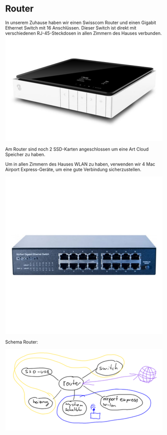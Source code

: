 # Router

In unserem Zuhause haben wir einen Swisscom Router und einen Gigabit Ethernet Switch mit 16 Anschlüssen. Dieser Switch ist direkt mit verschiedenen RJ-45-Steckdosen in allen Zimmern des Hauses verbunden.
![](./b9a99bed18.jpg)

Am Router sind noch 2 SSD-Karten angeschlossen um eine Art Cloud Speicher zu haben.

Um in allen Zimmern des Hauses WLAN zu haben, verwenden wir 4 Mac Airport Express-Geräte, um eine gute Verbindung sicherzustellen.

![](./LD0005355205_2.jpg)

Schema Router:

![](./MicrosoftTeams-image.png)
